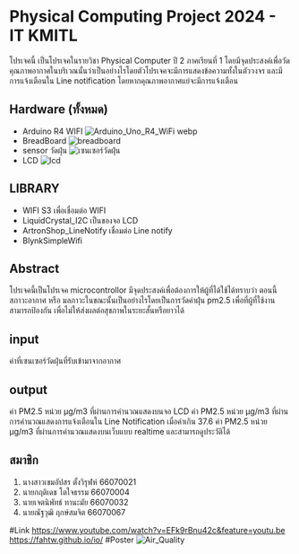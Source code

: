 # Physical Computing Project 2024 - IT KMITL
โปรเจคนี้ เป็นโปรเจคในรายวิชา Physical Computer ปี 2 ภาคเรียนที่ 1
โดยมีจุดประสงค์เพื่อวัดคุณภาพอากาศในบริเวณนั้นว่าเป็นอย่างไรโดยตัวโปรเจคจะมีการแสดงข้อความทั้งในตัววงจร และมีการแจ้งเตือนใน Line notification โดยหากคุณภาพอากาศแย่จะมีการแจ้งเตือน
## Hardware (ทั้งหมด)
- Arduino R4 WIFI
  ![Arduino_Uno_R4_WiFi webp](https://github.com/user-attachments/assets/404e5069-aeeb-4f35-8f86-b9deb4f1a86a)
- BreadBoard
  ![breadboard](https://github.com/user-attachments/assets/37172a56-53f9-40a1-bc7a-f6e67067b785)
- sensor วัดฝุ่น
  ![เซนเซอร์วัดฝุ่น](https://github.com/user-attachments/assets/2165d868-3d2c-40c2-aa20-f4b51e46103c)
- LCD
  ![lcd](https://github.com/user-attachments/assets/6bd96958-ea46-4acb-af85-6f8ae8525dc1)

## LIBRARY
- WIFI S3  เพื่อเชื่อมต่อ WIFI
- LiquidCrystal_I2C เป็นของจอ LCD
- ArtronShop_LineNotify เชื่อมต่อ Line notify
- BlynkSimpleWifi
## Abstract
โปรเจคนี้เป็นโปรเจค microcontrollor มีจุดประสงค์เพื่อต้องการให้ผู้ที่ได้ใช้ได้ทราบว่า ตอนนี้สภาวะอากาศ หรือ มลภาวะในขณะนั้นเป็นอย่างไรโดยเป็นการวัดค่าฝุ่น pm2.5 เพื่อที่ผู้ที่ใช้งานสามารถป้องกัน เพื่อไม่ให้ส่งผลต่อสุขภาพในระยะสั้นหรือยาวได้
## input
ค่าที่เซนเซอร์วัดฝุ่นที่รับเข้ามาจากอากาศ
## output
ค่า PM2.5 หน่วย µg/m3 ที่ผ่านการคำนวณแสดงบนจอ LCD
ค่า PM2.5 หน่วย µg/m3 ที่ผ่านการคำนวณแสดงการแจ้งเตือนใน Line Notification เมื่อค่าเกิน 37.6
ค่า PM2.5 หน่วย µg/m3 ที่ผ่านการคำนวณแสดงบนเว็บแบบ realtime และสามารถดูประวัติได้
## สมาชิก
1. นางสาวเขมอัปสร ตั้งวิรุฬห์ 66070021
2. นายกฤติเดช โตใจธรรม 66070004
3. นายเจตนิพัทธ์ ทานะมัย 66070032
4. นายณัฐวุฒิ ฤกษ์สมจิต 66070067

#Link
https://www.youtube.com/watch?v=EFk9rBnu42c&feature=youtu.be
https://fahtw.github.io/io/
#Poster
![Air_Quality](https://github.com/user-attachments/assets/cf3524d0-f193-4299-99e4-3c32b3f35844)

